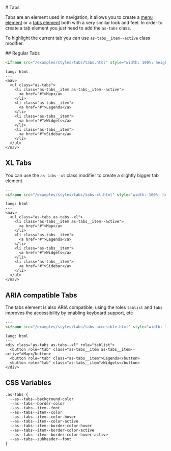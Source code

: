 # Tabs

Tabs are an element used in navigation, it allows you to create a [menu element](https://www.w3.org/WAI/tutorials/menus/) or a [tabs element](https://www.w3.org/TR/wai-aria-practices/examples/tabs/tabs-2/tabs.html) both with a very similar look and feel. In order to create a tab element you just need to add the `as-tabs` class.


To highlight the current tab you can use `as-tabs__item--active` class modifier.

## Regular Tabs

```html
<iframe src="/examples/styles/tabs/tabs.html" style="width: 100%; height: 100%;">
```

```code
lang: html
---
<nav>
  <ul class="as-tabs">
    <li class="as-tabs__item as-tabs__item--active">
      <a href="#">Map</a>
    </li>
    <li class="as-tabs__item">
      <a href="#">Legends</a>
    </li>
    <li class="as-tabs__item">
      <a href="#">Widgets</a>
    </li>
    <li class="as-tabs__item">
      <a href="#">Sidebar</a>
    </li>
  </ul>
</nav>
```


## XL Tabs

You can use the `as-tabs--xl` class modifier to create a slightly bigger tab element

```html
---
<iframe src="/examples/styles/tabs/tabs-xl.html" style="width: 100%; height: 100%;">
```

```code
lang: html
---
<nav>
  <ul class="as-tabs as-tabs--xl">
    <li class="as-tabs__item as-tabs__item--active">
      <a href="#">Map</a>
    </li>
    <li class="as-tabs__item">
      <a href="#">Legends</a>
    </li>
    <li class="as-tabs__item">
      <a href="#">Widgets</a>
    </li>
    <li class="as-tabs__item">
      <a href="#">Sidebar</a>
    </li>
  </ul>
</nav>
```


## ARIA compatible Tabs

The tabs element is also ARIA compatible, using the roles `tablist` and `tabs` improves the accessibility by enabling keyboard support, etc

```html
---
<iframe src="/examples/styles/tabs/tabs-accesible.html" style="width: 100%; height: 100%;">
```

```code
lang: html
---
<div class="as-tabs as-tabs--xl" role="tablist">
  <button role="tab" class="as-tabs__item as-tabs__item--active">Map</button>
  <button role="tab" class="as-tabs__item">Legends</button>
  <button role="tab" class="as-tabs__item">Widgets</button>
</div>
```

## CSS Variables

```
.as-tabs {
  --as--tabs--background-color
  --as--tabs--border-color
  --as--tabs--item--font
  --as--tabs--item--color
  --as--tabs--item--color-hover
  --as--tabs--item--color-active
  --as--tabs--item--border-color-hover
  --as--tabs--item--border-color-active
  --as--tabs--item--border-color-hover-active
  --as--tabs--subheader--font
}
```